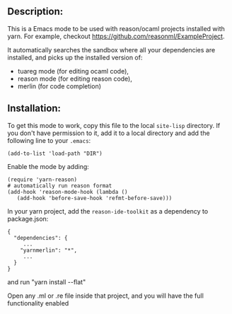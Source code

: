 ## Description:

This is a Emacs mode to be used with reason/ocaml projects installed with yarn. For example, checkout https://github.com/reasonml/ExampleProject.

It automatically searches the sandbox where all your dependencies are installed,
and picks up the installed version of:
- tuareg mode (for editing ocaml code),
- reason mode (for editing reason code),
- merlin (for code completion)


## Installation:
To get this mode to work, copy this file to the local `site-lisp` directory.
If you don't have permission to it, add it to a local directory and add the
following line to your `.emacs`:
```
(add-to-list 'load-path "DIR")
```
Enable the mode by adding:
```
(require 'yarn-reason)
# automatically run reason format
(add-hook 'reason-mode-hook (lambda ()
   (add-hook 'before-save-hook 'refmt-before-save)))
```
In your yarn project, add the `reason-ide-toolkit` as a dependency to package.json:
```
{
  "dependencies": {
     ...
    "yarnmerlin": "*",
     ...
  }
}
```
and run "yarn install --flat"

Open any .ml or .re file inside that project, and you will have the full functionality enabled
